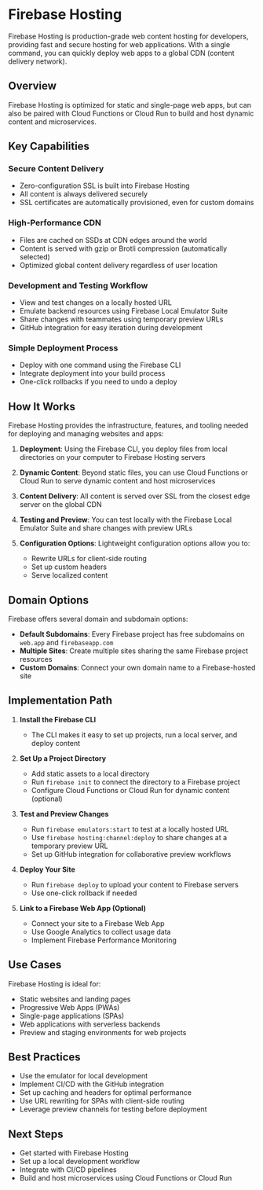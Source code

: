 # Firebase Hosting

Firebase Hosting is production-grade web content hosting for developers, providing fast and secure hosting for web applications. With a single command, you can quickly deploy web apps to a global CDN (content delivery network).

## Overview

Firebase Hosting is optimized for static and single-page web apps, but can also be paired with Cloud Functions or Cloud Run to build and host dynamic content and microservices.

## Key Capabilities

### Secure Content Delivery
- Zero-configuration SSL is built into Firebase Hosting
- All content is always delivered securely
- SSL certificates are automatically provisioned, even for custom domains

### High-Performance CDN
- Files are cached on SSDs at CDN edges around the world
- Content is served with gzip or Brotli compression (automatically selected)
- Optimized global content delivery regardless of user location

### Development and Testing Workflow
- View and test changes on a locally hosted URL
- Emulate backend resources using Firebase Local Emulator Suite
- Share changes with teammates using temporary preview URLs
- GitHub integration for easy iteration during development

### Simple Deployment Process
- Deploy with one command using the Firebase CLI
- Integrate deployment into your build process
- One-click rollbacks if you need to undo a deploy

## How It Works

Firebase Hosting provides the infrastructure, features, and tooling needed for deploying and managing websites and apps:

1. **Deployment**: Using the Firebase CLI, you deploy files from local directories on your computer to Firebase Hosting servers

2. **Dynamic Content**: Beyond static files, you can use Cloud Functions or Cloud Run to serve dynamic content and host microservices

3. **Content Delivery**: All content is served over SSL from the closest edge server on the global CDN

4. **Testing and Preview**: You can test locally with the Firebase Local Emulator Suite and share changes with preview URLs

5. **Configuration Options**: Lightweight configuration options allow you to:
   - Rewrite URLs for client-side routing
   - Set up custom headers
   - Serve localized content

## Domain Options

Firebase offers several domain and subdomain options:

- **Default Subdomains**: Every Firebase project has free subdomains on `web.app` and `firebaseapp.com`
- **Multiple Sites**: Create multiple sites sharing the same Firebase project resources
- **Custom Domains**: Connect your own domain name to a Firebase-hosted site

## Implementation Path

1. **Install the Firebase CLI**
   - The CLI makes it easy to set up projects, run a local server, and deploy content

2. **Set Up a Project Directory**
   - Add static assets to a local directory
   - Run `firebase init` to connect the directory to a Firebase project
   - Configure Cloud Functions or Cloud Run for dynamic content (optional)

3. **Test and Preview Changes**
   - Run `firebase emulators:start` to test at a locally hosted URL
   - Use `firebase hosting:channel:deploy` to share changes at a temporary preview URL
   - Set up GitHub integration for collaborative preview workflows

4. **Deploy Your Site**
   - Run `firebase deploy` to upload your content to Firebase servers
   - Use one-click rollback if needed

5. **Link to a Firebase Web App (Optional)**
   - Connect your site to a Firebase Web App
   - Use Google Analytics to collect usage data
   - Implement Firebase Performance Monitoring

## Use Cases

Firebase Hosting is ideal for:

- Static websites and landing pages
- Progressive Web Apps (PWAs)
- Single-page applications (SPAs)
- Web applications with serverless backends
- Preview and staging environments for web projects

## Best Practices

- Use the emulator for local development
- Implement CI/CD with the GitHub integration
- Set up caching and headers for optimal performance
- Use URL rewriting for SPAs with client-side routing
- Leverage preview channels for testing before deployment

## Next Steps

- Get started with Firebase Hosting
- Set up a local development workflow
- Integrate with CI/CD pipelines
- Build and host microservices using Cloud Functions or Cloud Run